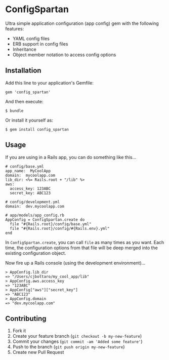 # ConfigSpartan

Ultra simple application configuration (app config) gem with the
following features:
 * YAML config files
 * ERB support in config files
 * Inheritance
 * Object member notation to access config options

## Installation

Add this line to your application's Gemfile:

    gem 'config_spartan'

And then execute:

    $ bundle

Or install it yourself as:

    $ gem install config_spartan

## Usage

If you are using in a Rails app, you can do something like this...

    # config/base.yml
    app_name:  MyCoolApp
    domain:  mycoolapp.com
    lib_dir: <%= Rails.root + "/lib" %>
    aws:
      access_key: 123ABC
      secret_key: ABC123

    # config/development.yml
    domain:  dev.mycoolapp.com

    # app/models/app_config.rb
    AppConfig = ConfigSpartan.create do
      file "#{Rails.root}/config/base.yml"
      file "#{Rails.root}/config/#{Rails.env}.yml"
    end

In `ConfigSpartan.create`, you can call `file` as many times as you
want.  Each time, the configuration options from that file will be deep
merged into the existing configuration object.

Now fire up a Rails console (using the development environment)...

    > AppConfig.lib_dir
    => "/Users/cjbottaro/my_cool_app/lib"
    > AppConfig.aws.access_key
    => "123ABC"
    > AppConfig["aws"]["secret_key"]
    => "ABC123"
    > AppConfig.domain
    => "dev.mycoolapp.com"

## Contributing

1. Fork it
2. Create your feature branch (`git checkout -b my-new-feature`)
3. Commit your changes (`git commit -am 'Added some feature'`)
4. Push to the branch (`git push origin my-new-feature`)
5. Create new Pull Request
